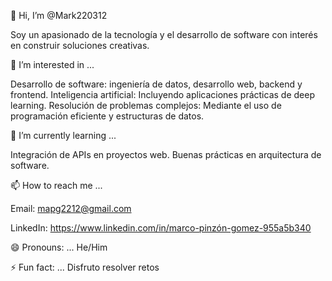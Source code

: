 👋 Hi, I’m @Mark220312

Soy un apasionado de la tecnología y el desarrollo de software con interés en construir soluciones creativas.

👀 I’m interested in ...

Desarrollo de software: ingeniería de datos, desarrollo web, backend y frontend.
Inteligencia artificial: Incluyendo aplicaciones prácticas de deep learning.
Resolución de problemas complejos: Mediante el uso de programación eficiente y estructuras de datos.

🌱 I’m currently learning ...

Integración de APIs en proyectos web.
Buenas prácticas en arquitectura de software.

📫 How to reach me ...

Email: mapg2212@gmail.com

LinkedIn: https://www.linkedin.com/in/marco-pinzón-gomez-955a5b340


😄 Pronouns: ...
He/Him

⚡ Fun fact: ...
Disfruto resolver retos 
